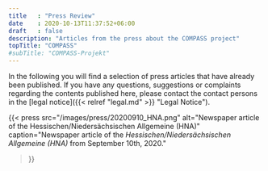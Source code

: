 ```yaml
---
title   : "Press Review"
date    : 2020-10-13T11:37:52+06:00
draft   : false
description: "Articles from the press about the COMPASS project"
topTitle: "COMPASS"
#subTitle: "COMPASS-Projekt"
---
```


In the following you will find a selection of press articles that have already been published. If you have any questions, suggestions or complaints regarding the contents published here, please contact the contact persons in the [legal notice]({{< relref "legal.md" >}} "Legal Notice").

{{< press 
        src="/images/press/20200910_HNA.png"
        alt="Newspaper article of the Hessischen/Niedersächsischen Allgemeine (HNA)" 
        caption="Newspaper article of the *Hessischen/Niedersächsischen Allgemeine (HNA)* from September 10th, 2020." 
>}}


